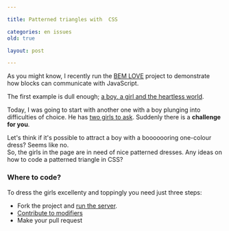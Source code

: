 ```yaml
---

title: Patterned triangles with  CSS

categories: en issues
old: true

layout: post

---
```


As you might know, I recently run the [BEM
LOVE](https://github.com/toivonen/bem-love) project to demonstrate how blocks
can communicate with JavaScript.<excerpt/>

The first example is dull enough; [a boy, a girl and the heartless
world](http://toivonen.github.com/bem-love/desktop.bundles/ask-her-what-music-she-likes/ask-her-what-music-she-likes.html).

Today, I was going to start with another one with a boy plunging into
difficulties of choice. He has [two girls to
ask](http://toivonen.github.com/bem-love/desktop.bundles/choose-the-one/choose-the-one.html).
Suddenly there is a **challenge for you**.

Let's think if it's possible to attract a boy with a booooooring one-colour
dress? Seems like no.<br/>
So, the girls in the page are in need of nice patterned dresses. Any ideas on
how to code a patterned triangle in CSS?

### Where to code?
To dress the girls excellenty and toppingly you need just three steps:

 * Fork the project and [run the
server](https://github.com/toivonen/bem-love#how-to-contribute).
 * [Contribute to modifiers](https://github.com/toivonen/bem-love/tree/master/desktop.bundles/choose-the-one/blocks/girl/_dressed)
 * Make your pull request
